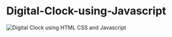 # Digital-Clock-using-Javascript

![Digital Clock using HTML CSS and Javascript](https://github.com/Educornerz/Digital-Clock-using-Javascript/assets/137485365/75979ab0-357c-4426-a332-02eb2a889a34)
